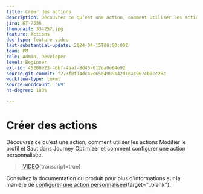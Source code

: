 ```yaml
---
title: Créer des actions
description: Découvrez ce qu’est une action, comment utiliser les actions Modifier le profil et Saut dans Journey Optimizer et comment configurer une action personnalisée.
jira: KT-7536
thumbnail: 334257.jpg
feature: Actions
doc-type: feature video
last-substantial-update: 2024-04-15T00:00:00Z
team: PM
role: Admin, Developer
level: Beginner
exl-id: 45206e23-46bf-4aaf-8d45-012ea0e64e92
source-git-commit: f273f8f14dc42c65e4989142d16ac967cb0cc26c
workflow-type: tm+mt
source-wordcount: '69'
ht-degree: 100%

---
```


# Créer des actions

Découvrez ce qu’est une action, comment utiliser les actions Modifier le profil et Saut dans Journey Optimizer et comment configurer une action personnalisée.

>[!VIDEO](https://video.tv.adobe.com/v/3430274?quality=12&learn=on&captions=fre_fr){transcript=true}

Consultez la documentation du produit pour plus d’informations sur la manière de [configurer une action personnalisée](https://experienceleague.adobe.com/fr/docs/journey-optimizer/using/configuration/configure-journeys/action-journeys/about-custom-action-configuration){target="_blank"}.
